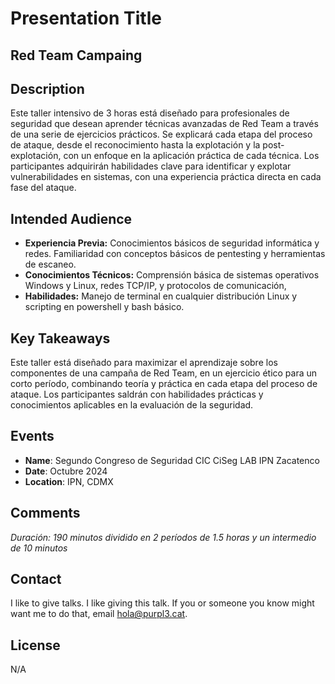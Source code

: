 # Presentation Title
## Red Team Campaing

## Description
Este taller intensivo de 3 horas está diseñado para profesionales de seguridad que desean
aprender técnicas avanzadas de Red Team a través de una serie de ejercicios prácticos. Se
explicará cada etapa del proceso de ataque, desde el reconocimiento hasta la explotación y
la post-explotación, con un enfoque en la aplicación práctica de cada técnica. Los
participantes adquirirán habilidades clave para identificar y explotar vulnerabilidades en
sistemas, con una experiencia práctica directa en cada fase del ataque.

## Intended Audience
- **Experiencia Previa:** Conocimientos básicos de seguridad informática y redes.
Familiaridad con conceptos básicos de pentesting y herramientas de escaneo.
- **Conocimientos Técnicos:** Comprensión básica de sistemas operativos Windows y
Linux, redes TCP/IP, y protocolos de comunicación,
- **Habilidades:** Manejo de terminal en cualquier distribución Linux y scripting en
powershell y bash básico.

## Key Takeaways
Este taller está diseñado para maximizar el aprendizaje sobre los componentes de una
campaña de Red Team, en un ejercicio ético para un corto período, combinando teoría y
práctica en cada etapa del proceso de ataque. Los participantes saldrán con habilidades
prácticas y conocimientos aplicables en la evaluación de la seguridad.

## Events
- **Name**: Segundo Congreso de Seguridad CIC CiSeg LAB IPN Zacatenco
- **Date**: Octubre 2024
- **Location**: IPN, CDMX

## Comments
_Duración: 190 minutos dividido en 2 períodos de 1.5 horas y un intermedio de 10
minutos_

## Contact
I like to give talks. I like giving this talk. If you or someone you know might want me to do that, email hola@purpl3.cat.

## License
N/A
